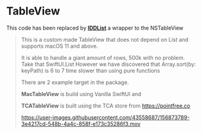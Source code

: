 # TableView

This code has  been replaced by [**IDDList**](https://github.com/kdeda/idd-list) a wrapper to the NSTableView

> This is a custom made TableView that does not depend on List and supports macOS 11 and above.
>
> It is able to handle a giant amount of rows, 500k with no problem. Take that SwiftUI.List
> However we have discovered that Array<V>.sort(by: keyPath) is 6 to 7 time slower than using pure functions
> 
> There are 2 example target in the package. 
> 
> **MacTableView** is build using Vanilla SwiftUI and 
> 
> **TCATableView** is built using the TCA store from https://pointfree.co
> 
> https://user-images.githubusercontent.com/43558687/156873789-3e4217cd-548b-4a4c-858f-e173c35286f3.mov
> 

